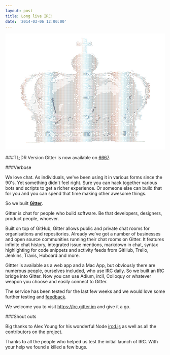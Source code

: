 ```yaml
---
layout: post
title: Long live IRC!
date: '2014-03-06 12:00:00'
---
```


![crown](/images/2014/May/crown--1-.jpg)

###TL;DR Version
Gitter is now available on [6667](https://irc.gitter.im). 

###Verbose

We love chat. As individuals, we've been using it in various forms since the 90's. Yet something didn't feel right. Sure you can hack together various bots and scripts to get a richer experience. Or someone else can build that for you and you can spend that time making other awesome things.

So we built **[Gitter](https://gitter.im)**. 

Gitter is chat for people who build software. Be that developers, designers, product people, whoever. 

Built on top of GitHub, Gitter allows public and private chat rooms for organisations and repositories. Already we've got a number of businesses and open source communities running their chat rooms on Gitter. It features infinite chat history, integrated issue mentions, markdown in chat, syntax highlighting for code snippets and activity feeds from GitHub, Trello, Jenkins, Travis, Huboard and more.

Gittter is available as a web app and a Mac App, but obviously there are numerous people, ourselves included, who use IRC daily. So we built an IRC bridge into Gitter. Now you can use Adium, ircII, Colloquy or whatever weapon you choose and easily connect to Gitter.

The service has been tested for the last few weeks and we would love some further testing and [feedback](http://gitter.zendesk.com). 

We welcome you to visit https://irc.gitter.im and give it a go.

###Shout outs

Big thanks to Alex Young for his wonderful Node [ircd.js](https://github.com/alexyoung/ircd.js/) as well as all the contributors on the project. 

Thanks to all the people who helped us test the initial launch of IRC. With your help we found a killed a few bugs.
